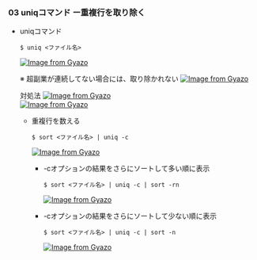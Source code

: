 ### 03 uniqコマンド ー重複行を取り除く
- uniqコマンド
  ```
  $ uniq <ファイル名>
  ```
  [![Image from Gyazo](https://i.gyazo.com/27eaad3180a26b609a365720294cfa3e.png)](https://gyazo.com/27eaad3180a26b609a365720294cfa3e)

  ※ 超副業が連続してない場合には、取り除かれない
    [![Image from Gyazo](https://i.gyazo.com/e6da23e93c713081a6a5e0c51e256aba.png)](https://gyazo.com/e6da23e93c713081a6a5e0c51e256aba)

    対処法
      [![Image from Gyazo](https://i.gyazo.com/4db3cb4e759f6f92698a01dc3d96b353.png)](https://gyazo.com/4db3cb4e759f6f92698a01dc3d96b353)<br>
      [![Image from Gyazo](https://i.gyazo.com/aed1521b949029ca3cf629dfc03488b2.png)](https://gyazo.com/aed1521b949029ca3cf629dfc03488b2)

  - 重複行を数える
    ```
    $ sort <ファイル名> | uniq -c
    ```
    [![Image from Gyazo](https://i.gyazo.com/c43f39c20bcb4e90d837323ff0f09f00.png)](https://gyazo.com/c43f39c20bcb4e90d837323ff0f09f00)

    * -cオプションの結果をさらにソートして多い順に表示
      ```
      $ sort <ファイル名> | uniq -c | sort -rn
      ```
      [![Image from Gyazo](https://i.gyazo.com/9b759997d06c98e3658badf342b2ece3.png)](https://gyazo.com/9b759997d06c98e3658badf342b2ece3)

    * -cオプションの結果をさらにソートして少ない順に表示
      ```
      $ sort <ファイル名> | uniq -c | sort -n
      ```
      [![Image from Gyazo](https://i.gyazo.com/b1c7d1f56dabf69a8eaac2ac86332677.png)](https://gyazo.com/b1c7d1f56dabf69a8eaac2ac86332677)
